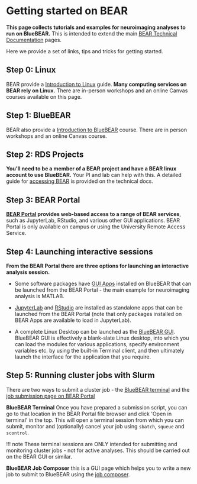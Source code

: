# Getting started on BEAR

**This page collects tutorials and examples for neuroimaging analyses to run on BlueBEAR.** This is intended to extend the main [BEAR Technical Documentation](https://docs.bear.bham.ac.uk/) pages.

Here we provide a set of links, tips and tricks for getting started.

## Step 0: Linux

BEAR provide a [Introduction to Linux](https://www.birmingham.ac.uk/research/arc/bear/training/intro-linux) guide. **Many computing services on BEAR rely on Linux.** There are in-person workshops and an online Canvas courses available on this page.

## Step 1: BlueBEAR

BEAR also provide a [Introduction to BlueBEAR](https://www.birmingham.ac.uk/research/arc/bear/training/necessities) course. There are in person workshops and an online Canvas course.

## Step 2: RDS Projects

**You'll need to be a member of a BEAR project and have a BEAR linux account to use BlueBEAR.** Your PI and lab can help with this. A detailed guide for [accessing BEAR](https://docs.bear.bham.ac.uk/bluebear/accessing/) is provided on the technical docs.

## Step 3: BEAR Portal

**[BEAR Portal](https://docs.bear.bham.ac.uk/portal/accessing/) provides web-based access to a range of BEAR services**, such as JupyterLab, RStudio, and various other GUI applications. BEAR Portal is only available on campus or using the University Remote Access Service.

## Step 4: Launching interactive sessions

**From the BEAR Portal there are three options for launching an interactive analysis session.**

- Some software packages have [GUI Apps](https://docs.bear.bham.ac.uk/portal/gui_apps/) installed on BlueBEAR that can be launched from the BEAR Portal - the main example for neuroimaging analysis is MATLAB.

- [JupyterLab](https://docs.bear.bham.ac.uk/portal/jupyterlab/) and [RStudio](https://docs.bear.bham.ac.uk/portal/rstudio/) are installed as standalone apps that can be launched from the BEAR Portal (note that only packages installed on BEAR Apps are available to load in JupyterLab).

- A complete Linux Desktop can be launched as the [BlueBEAR GUI](https://docs.bear.bham.ac.uk/portal/gui/). BlueBEAR GUI is effectively a blank-slate Linux desktop, into which you can load the modules for various applications, specify environment variables etc. by using the built-in Terminal client, and then ultimately launch the interface for the application that you require.

## Step 5: Running cluster jobs with Slurm

There are two ways to submit a cluster job - the [BlueBEAR terminal](https://docs.bear.bham.ac.uk/bluebear/jobs/) and the [job submission page on BEAR Portal](https://docs.bear.bham.ac.uk/portal/jobs/)

**BlueBEAR Terminal** Once you have prepared a submission script, you can go to that location in the BEAR Portal file browser and click 'Open in terminal' in the top. This will open a terminal session from which you can submit, monitor and (optionally) cancel your job using `sbatch`, `squeue` and `scontrol`.

!!! note
    These terminal sessions are ONLY intended for submitting and monitoring cluster jobs - not for active analyses. This should be carried out on the BEAR GUI or similar.

**BlueBEAR Job Composer** this is a GUI page which helps you to write a new job to submit to BlueBEAR using the [job composer](https://docs.bear.bham.ac.uk/portal/jobs/#creating-a-new-compute-job-through-the-bear-portal).
